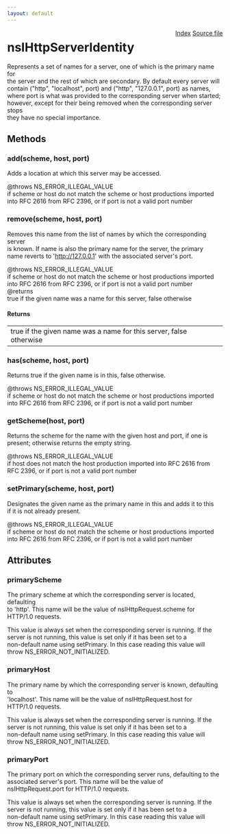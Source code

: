 ```yaml
---
layout: default
---
```

<div class='links' style='float:right'><a href="../index.html">Index</a>
<a href="http://dxr.mozilla.org/mozilla-central/source/netwerk/test/httpserver/nsIHttpServer.idl">Source file</a>
</div>

# nsIHttpServerIdentity #
  
Represents a set of names for a server, one of which is the primary name for  
the server and the rest of which are secondary.  By default every server will  
contain ("http", "localhost", port) and ("http", "127.0.0.1", port) as names,  
where port is what was provided to the corresponding server when started;  
however, except for their being removed when the corresponding server stops  
they have no special importance.  
  

## Methods ##

### add(scheme, host, port) ###
  
Adds a location at which this server may be accessed.  
  
@throws NS_ERROR_ILLEGAL_VALUE  
  if scheme or host do not match the scheme or host productions imported  
  into RFC 2616 from RFC 2396, or if port is not a valid port number  
  

### remove(scheme, host, port) ###
  
Removes this name from the list of names by which the corresponding server  
is known.  If name is also the primary name for the server, the primary  
name reverts to 'http://127.0.0.1' with the associated server's port.  
  
@throws NS_ERROR_ILLEGAL_VALUE  
  if scheme or host do not match the scheme or host productions imported  
  into RFC 2616 from RFC 2396, or if port is not a valid port number  
@returns  
  true if the given name was a name for this server, false otherwise  
  

#### Returns ####

<table>

<tr>
<td>  true if the given name was a name for this server, false otherwise  
</td>
</tr>

</table>

### has(scheme, host, port) ###
  
Returns true if the given name is in this, false otherwise.  
  
@throws NS_ERROR_ILLEGAL_VALUE  
  if scheme or host do not match the scheme or host productions imported  
  into RFC 2616 from RFC 2396, or if port is not a valid port number  
  

### getScheme(host, port) ###
  
Returns the scheme for the name with the given host and port, if one is  
present; otherwise returns the empty string.  
  
@throws NS_ERROR_ILLEGAL_VALUE  
  if host does not match the host production imported into RFC 2616 from  
  RFC 2396, or if port is not a valid port number  
  

### setPrimary(scheme, host, port) ###
  
Designates the given name as the primary name in this and adds it to this  
if it is not already present.  
  
@throws NS_ERROR_ILLEGAL_VALUE  
  if scheme or host do not match the scheme or host productions imported  
  into RFC 2616 from RFC 2396, or if port is not a valid port number  
  

## Attributes ##

### primaryScheme ###
  
The primary scheme at which the corresponding server is located, defaulting  
to 'http'.  This name will be the value of nsIHttpRequest.scheme for  
HTTP/1.0 requests.  
  
This value is always set when the corresponding server is running.  If the  
server is not running, this value is set only if it has been set to a  
non-default name using setPrimary.  In this case reading this value will  
throw NS_ERROR_NOT_INITIALIZED.  
  

### primaryHost ###
  
The primary name by which the corresponding server is known, defaulting to  
'localhost'.  This name will be the value of nsIHttpRequest.host for  
HTTP/1.0 requests.  
  
This value is always set when the corresponding server is running.  If the  
server is not running, this value is set only if it has been set to a  
non-default name using setPrimary.  In this case reading this value will  
throw NS_ERROR_NOT_INITIALIZED.  
  

### primaryPort ###
  
The primary port on which the corresponding server runs, defaulting to the  
associated server's port.  This name will be the value of  
nsIHttpRequest.port for HTTP/1.0 requests.  
  
This value is always set when the corresponding server is running.  If the  
server is not running, this value is set only if it has been set to a  
non-default name using setPrimary.  In this case reading this value will  
throw NS_ERROR_NOT_INITIALIZED.  
  
